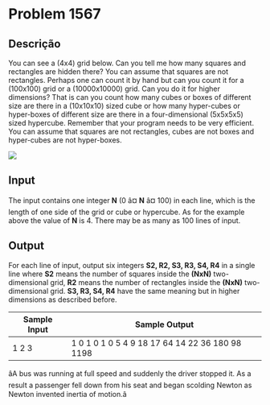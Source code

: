 # Problem 1567

Descrição
----------

You can see a (4x4) grid below. Can you tell me how many squares and rectangles are hidden there? You can assume that squares are not rectangles. Perhaps one can count it by hand but can you count it for a (100x100) grid or a (10000x10000) grid. Can you do it for higher dimensions? That is can you count how many cubes or boxes of different size are there in a (10x10x10) sized cube or how many hyper-cubes or hyper-boxes of different size are there in a four-dimensional (5x5x5x5) sized hypercube. Remember that your program needs to be very efficient. You can assume that squares are not rectangles, cubes are not boxes and hyper-cubes are not hyper-boxes.

![](https://resources.beecrowd.com/gallery/images/promocao/cubos.png)

Input
-----

The input contains one integer **N** (0 â¤ **N** â¤ 100) in each line, which is the length of one side of the grid or cube or hypercube. As for the example above the value of **N** is 4. There may be as many as 100 lines of input.

Output
------

For each line of input, output six integers **S2, R2, S3, R3, S4, R4** in a single line where **S2** means the number of squares inside the **(NxN)** two-dimensional grid, **R2** means the number of rectangles inside the **(NxN)** two-dimensional grid. **S3, R3, S4, R4** have the same meaning but in higher dimensions as described before.


| Sample Input | Sample Output |
| --- | --- |
| 1 2 3 | 1 0 1 0 1 0 5 4 9 18 17 64 14 22 36 180 98 1198 |

âA bus was running at full speed and suddenly the driver stopped it. As a result a passenger fell down from his seat and began scolding Newton as Newton invented inertia of motion.â

